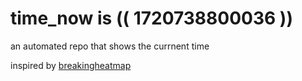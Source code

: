 # time_now is (( 1720738800036 ))

an automated repo that shows the currnent time

inspired by [breakingheatmap](https://github.com/breakingheatmap/breakingheatmap)